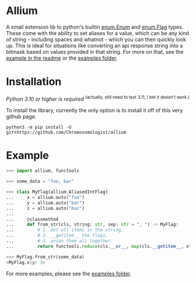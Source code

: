 # Allium

A small extension lib to python's builtin [enum.Enum](https://docs.python.org/3/library/enum.html#enum.Enum) and [enum.Flag](https://docs.python.org/3/library/enum.html#enum.Flag) types.
These come with the ability to set aliases for a value, which can be any kind of string - including spaces and whatnot - which you can then quickly look up. This is ideal for situations like converting an api response string into a bitmask based on values provided in that string. For more on that, see the [example in the readme](#example) or the [examples folder](https://github.com/Chromosomologist/allium/tree/master/examples).


# Installation

*Python 3.10 or higher is required*
<sup>(actually, still need to test 3.11, I bet it doesn't work.)</sup>

To install the library, currently the only option is to install it off of this very github page.
```
python3 -m pip install -U git+https://github.com/Chromosomologist/allium
```

# Example

```py
>>> import allium, functools

>>> some_data = "foo, bar"

>>> class MyFlag(allium.AliasedIntFlag)
...     x = allium.auto("foo")
...     y = allium.auto("bar")
...     z = allium.auto("baz")
...
...     @classmethod
...     def from_str(cls, string: str, sep: str = ", ") -> MyFlag:
...         # 1. Get all items in the string,
...         # 2. __getitem__ the flags,
...         # 3. union them all together.
...         return functools.reduce(cls.__or__, map(cls.__getitem__, string.split(sep)))

>>> MyFlag.from_str(some_data)
<MyFlag.x|y: 3>
```

For more examples, please see the [examples folder](https://github.com/Chromosomologist/allium/tree/master/examples).
